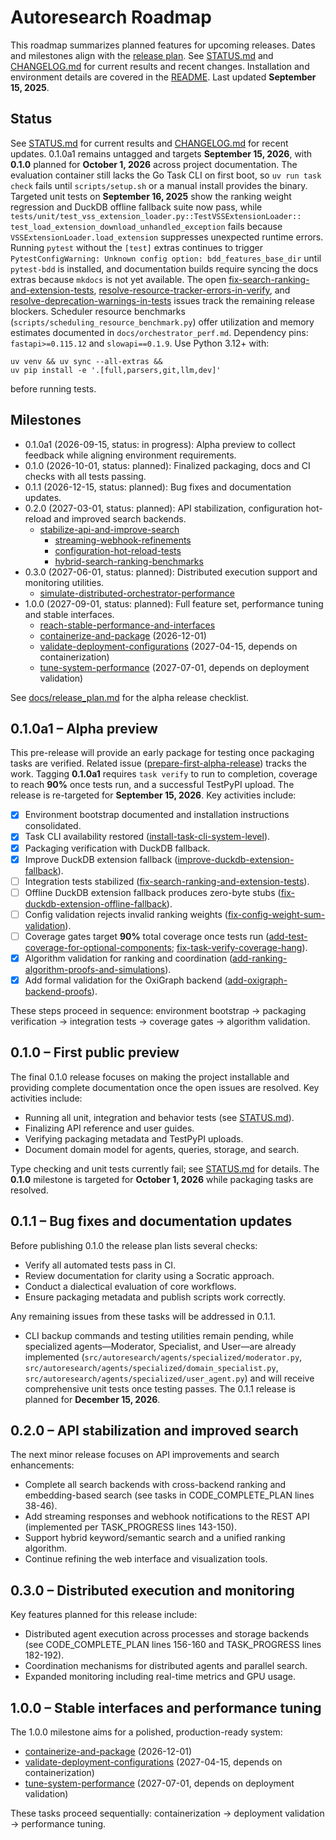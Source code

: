 # Autoresearch Roadmap

This roadmap summarizes planned features for upcoming releases.
Dates and milestones align with the [release plan](docs/release_plan.md).
See [STATUS.md](STATUS.md) and [CHANGELOG.md](CHANGELOG.md) for current results
and recent changes. Installation and environment details are covered in the
[README](README.md). Last updated **September 15, 2025**.

## Status

See [STATUS.md](STATUS.md) for current results and
[CHANGELOG.md](CHANGELOG.md) for recent updates. 0.1.0a1 remains untagged and
targets **September 15, 2026**, with **0.1.0** planned for **October 1, 2026**
across project documentation. The evaluation container still lacks the Go Task
CLI on first boot, so `uv run task check` fails until `scripts/setup.sh` or a
manual install provides the binary. Targeted unit tests on **September 16,
2025** show the ranking weight regression and DuckDB offline fallback suite now
pass, while
`tests/unit/test_vss_extension_loader.py::TestVSSExtensionLoader::
test_load_extension_download_unhandled_exception` fails because
`VSSExtensionLoader.load_extension` suppresses unexpected runtime errors.
Running `pytest` without the `[test]` extras continues to trigger
`PytestConfigWarning: Unknown config option: bdd_features_base_dir` until
`pytest-bdd` is installed, and documentation builds require syncing the docs
extras because `mkdocs` is not yet available. The open
[fix-search-ranking-and-extension-tests](issues/fix-search-ranking-and-extension-tests.md),
[resolve-resource-tracker-errors-in-verify](issues/resolve-resource-tracker-errors-in-verify.md),
and
[resolve-deprecation-warnings-in-tests](issues/resolve-deprecation-warnings-in-tests.md)
issues track the remaining release blockers. Scheduler resource benchmarks
(`scripts/scheduling_resource_benchmark.py`) offer utilization and memory
estimates documented in `docs/orchestrator_perf.md`. Dependency pins:
`fastapi>=0.115.12` and `slowapi==0.1.9`. Use Python 3.12+ with:

```
uv venv && uv sync --all-extras &&
uv pip install -e '.[full,parsers,git,llm,dev]'
```

before running tests.

## Milestones

- 0.1.0a1 (2026-09-15, status: in progress): Alpha preview to collect
  feedback while aligning environment requirements.
- 0.1.0 (2026-10-01, status: planned): Finalized packaging, docs and CI
  checks with all tests passing.
- 0.1.1 (2026-12-15, status: planned): Bug fixes and documentation updates.
- 0.2.0 (2027-03-01, status: planned): API stabilization, configuration
  hot-reload and improved search backends.
  - [stabilize-api-and-improve-search](
    issues/archive/stabilize-api-and-improve-search.md)
    - [streaming-webhook-refinements](
      issues/archive/streaming-webhook-refinements.md)
    - [configuration-hot-reload-tests](
      issues/archive/configuration-hot-reload-tests.md)
    - [hybrid-search-ranking-benchmarks](
      issues/archive/hybrid-search-ranking-benchmarks.md)
- 0.3.0 (2027-06-01, status: planned): Distributed execution support and
  monitoring utilities.
  - [simulate-distributed-orchestrator-performance](
    issues/archive/simulate-distributed-orchestrator-performance.md)
- 1.0.0 (2027-09-01, status: planned): Full feature set, performance tuning
  and stable interfaces.
    - [reach-stable-performance-and-interfaces](
      issues/archive/reach-stable-performance-and-interfaces.md)
    - [containerize-and-package](issues/archive/containerize-and-package.md) (2026-12-01)
    - [validate-deployment-configurations](issues/archive/validate-deployment-configurations.md)
      (2027-04-15, depends on containerization)
    - [tune-system-performance](issues/archive/tune-system-performance.md)
      (2027-07-01, depends on deployment validation)

See [docs/release_plan.md](docs/release_plan.md#alpha-release-checklist)
for the alpha release checklist.

## 0.1.0a1 – Alpha preview

This pre-release will provide an early package for testing once packaging tasks
are verified. Related issue
([prepare-first-alpha-release](issues/prepare-first-alpha-release.md)) tracks
the work. Tagging **0.1.0a1** requires `task verify` to run to completion,
coverage to reach **90%** once tests run, and a successful TestPyPI upload. The
release is re-targeted for **September 15, 2026**. Key activities include:

- [x] Environment bootstrap documented and installation instructions
  consolidated.
- [x] Task CLI availability restored
  ([install-task-cli-system-level](issues/archive/install-task-cli-system-level.md)).
- [x] Packaging verification with DuckDB fallback.
- [x] Improve DuckDB extension fallback
  ([improve-duckdb-extension-fallback](issues/archive/improve-duckdb-extension-fallback.md)).
- [ ] Integration tests stabilized
  ([fix-search-ranking-and-extension-tests](issues/fix-search-ranking-and-extension-tests.md)).
- [ ] Offline DuckDB extension fallback produces zero-byte stubs
  ([fix-duckdb-extension-offline-fallback](issues/fix-duckdb-extension-offline-fallback.md)).
- [ ] Config validation rejects invalid ranking weights
  ([fix-config-weight-sum-validation](issues/fix-config-weight-sum-validation.md)).
- [ ] Coverage gates target **90%** total coverage once tests run
  ([add-test-coverage-for-optional-components](
  issues/archive/add-test-coverage-for-optional-components.md);
  [fix-task-verify-coverage-hang](
  issues/archive/fix-task-verify-coverage-hang.md)).
- [x] Algorithm validation for ranking and coordination
  ([add-ranking-algorithm-proofs-and-simulations](
  issues/archive/add-ranking-algorithm-proofs-and-simulations.md)).
- [x] Add formal validation for the OxiGraph backend
  ([add-oxigraph-backend-proofs](issues/archive/add-oxigraph-backend-proofs.md)).

These steps proceed in sequence: environment bootstrap → packaging
verification → integration tests → coverage gates → algorithm validation.

[fix-task-check-deps]: issues/archive/fix-task-check-dependency-removal-and-extension-bootstrap.md

## 0.1.0 – First public preview

The final 0.1.0 release focuses on making the project installable and
providing complete documentation once the open issues are resolved. Key
activities include:

- Running all unit, integration and behavior tests (see [STATUS.md](STATUS.md)).
- Finalizing API reference and user guides.
- Verifying packaging metadata and TestPyPI uploads.
- Document domain model for agents, queries, storage, and search.

Type checking and unit tests currently fail; see [STATUS.md](STATUS.md) for
details. The **0.1.0** milestone is targeted for **October 1, 2026** while
packaging tasks are resolved.

## 0.1.1 – Bug fixes and documentation updates

Before publishing 0.1.0 the release plan lists several checks:

- Verify all automated tests pass in CI.
- Review documentation for clarity using a Socratic approach.
- Conduct a dialectical evaluation of core workflows.
- Ensure packaging metadata and publish scripts work correctly.

Any remaining issues from these tasks will be addressed in 0.1.1.

- CLI backup commands and testing utilities remain pending, while specialized
  agents—Moderator, Specialist, and User—are already implemented
  (`src/autoresearch/agents/specialized/moderator.py`,
  `src/autoresearch/agents/specialized/domain_specialist.py`,
  `src/autoresearch/agents/specialized/user_agent.py`) and will receive
  comprehensive unit tests once testing passes. The 0.1.1 release is planned for
  **December 15, 2026**.

## 0.2.0 – API stabilization and improved search

The next minor release focuses on API improvements and search enhancements:

- Complete all search backends with cross-backend ranking and
  embedding-based search (see tasks in CODE_COMPLETE_PLAN lines 38-46).
- Add streaming responses and webhook notifications to the REST API
  (implemented per TASK_PROGRESS lines 143-150).
- Support hybrid keyword/semantic search and a unified ranking algorithm.
- Continue refining the web interface and visualization tools.

## 0.3.0 – Distributed execution and monitoring

Key features planned for this release include:

- Distributed agent execution across processes and storage backends
  (see CODE_COMPLETE_PLAN lines 156-160 and TASK_PROGRESS lines 182-192).
- Coordination mechanisms for distributed agents and parallel search.
- Expanded monitoring including real-time metrics and GPU usage.

## 1.0.0 – Stable interfaces and performance tuning

The 1.0.0 milestone aims for a polished, production-ready system:

- [containerize-and-package](issues/archive/containerize-and-package.md) (2026-12-01)
- [validate-deployment-configurations](issues/archive/validate-deployment-configurations.md)
  (2027-04-15, depends on containerization)
- [tune-system-performance](issues/archive/tune-system-performance.md)
  (2027-07-01, depends on deployment validation)

These tasks proceed sequentially: containerization → deployment validation → performance tuning.

